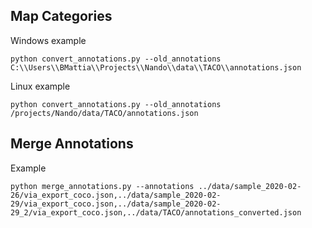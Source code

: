 ## Map Categories

Windows example

    python convert_annotations.py --old_annotations C:\\Users\\BMattia\\Projects\\Nando\\data\\TACO\\annotations.json

Linux example

    python convert_annotations.py --old_annotations /projects/Nando/data/TACO/annotations.json


## Merge Annotations

Example

    python merge_annotations.py --annotations ../data/sample_2020-02-26/via_export_coco.json,../data/sample_2020-02-29/via_export_coco.json,../data/sample_2020-02-29_2/via_export_coco.json,../data/TACO/annotations_converted.json
